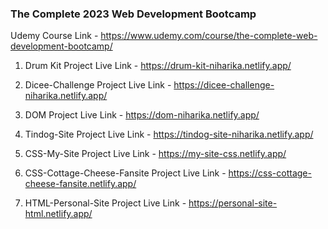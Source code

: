 ### The Complete 2023 Web Development Bootcamp 

Udemy Course Link - https://www.udemy.com/course/the-complete-web-development-bootcamp/

1. Drum Kit Project Live Link - https://drum-kit-niharika.netlify.app/ 

2. Dicee-Challenge Project Live Link - https://dicee-challenge-niharika.netlify.app/

3. DOM Project Live Link - https://dom-niharika.netlify.app/

4. Tindog-Site Project Live Link - https://tindog-site-niharika.netlify.app/

5. CSS-My-Site Project Live Link - https://my-site-css.netlify.app/

6. CSS-Cottage-Cheese-Fansite Project Live Link - https://css-cottage-cheese-fansite.netlify.app/

7. HTML-Personal-Site Project Live Link - https://personal-site-html.netlify.app/
